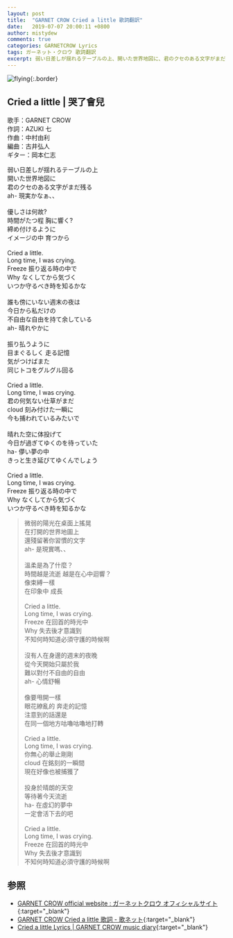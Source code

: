 ```yaml
---
layout: post
title:  "GARNET CROW Cried a little 歌詞翻訳"
date:   2019-07-07 20:00:11 +0800
author: mistydew
comments: true
categories: GARNETCROW Lyrics
tags: ガーネット・クロウ 歌詞翻訳
excerpt: 弱い日差しが揺れるテーブルの上、開いた世界地図に、君のクセのある文字がまだ残る。ah- 現実かなぁ、、
---
```

![flying](https://raw.githubusercontent.com/mistydew/gc2/master/cover/single/SG06_flying.jpg){:.border}

## Cried a little | 哭了會兒

歌手：GARNET CROW<br>
作詞：AZUKI 七<br>
作曲：中村由利<br>
編曲：古井弘人<br>
ギター：岡本仁志

<div class="lyric-original">
<p>
弱い日差しが揺れるテーブルの上<br>
開いた世界地図に<br>
君のクセのある文字がまだ残る<br>
ah- 現実かなぁ、、<br>
<br>
優しさは何故?<br>
時間がたつ程 胸に響く?<br>
締め付けるように<br>
イメージの中 育つから<br>
<br>
Cried a little.<br>
Long time, I was crying.<br>
Freeze 振り返る時の中で<br>
Why なくしてから気づく<br>
いつか守るべき時を知るかな<br>
<br>
誰も傍にいない週末の夜は<br>
今日から私だけの<br>
不自由な自由を持て余している<br>
ah- 晴れやかに<br>
<br>
振り払うように<br>
目まぐるしく 走る記憶<br>
気がつけばまた<br>
同じトコをグルグル回る<br>
<br>
Cried a little.<br>
Long time, I was crying.<br>
君の何気ない仕草がまだ<br>
cloud 刻み付けた一瞬に<br>
今も捕われているみたいで<br>
<br>
晴れた空に体投げて<br>
今日が過ぎてゆくのを待っていた<br>
ha- 儚い夢の中<br>
きっと生き延びてゆくんでしょう<br>
<br>
Cried a little.<br>
Long time, I was crying.<br>
Freeze 振り返る時の中で<br>
Why なくしてから気づく<br>
いつか守るべき時を知るかな
</p>
</div>

<div class="lyric-translation">
<blockquote>
微弱的陽光在桌面上搖晃<br>
在打開的世界地圖上<br>
還殘留著你習慣的文字<br>
ah- 是現實嗎、、<br>
<br>
溫柔是為了什麼？<br>
時間越是流逝 越是在心中迴響？<br>
像束縛一樣<br>
在印象中 成長<br>
<br>
Cried a little.<br>
Long time, I was crying.<br>
Freeze 在回首的時光中<br>
Why 失去後才意識到<br>
不知何時知道必須守護的時候啊<br>
<br>
沒有人在身邊的週末的夜晚<br>
從今天開始只屬於我<br>
難以對付不自由的自由<br>
ah- 心情舒暢<br>
<br>
像要甩開一樣<br>
眼花繚亂的 奔走的記憶<br>
注意到的話還是<br>
在同一個地方咕嚕咕嚕地打轉<br>
<br>
Cried a little.<br>
Long time, I was crying.<br>
你無心的舉止剛剛<br>
cloud 在銘刻的一瞬間<br>
現在好像也被捕獲了<br>
<br>
投身於晴朗的天空<br>
等待著今天流逝<br>
ha- 在虛幻的夢中<br>
一定會活下去的吧<br>
<br>
Cried a little.<br>
Long time, I was crying.<br>
Freeze 在回首的時光中<br>
Why 失去後才意識到<br>
不知何時知道必須守護的時候啊
</blockquote>
</div>

## 参照

* [GARNET CROW official website : ガーネットクロウ オフィシャルサイト](http://www.garnetcrow.com){:target="_blank"}
* [GARNET CROW Cried a little 歌詞 - 歌ネット](https://www.uta-net.com/song/20136){:target="_blank"}
* [Cried a little Lyrics \| GARNET CROW music diary](https://mistydew.github.io/gc/lyrics/original/Cried%20a%20little.html){:target="_blank"}
